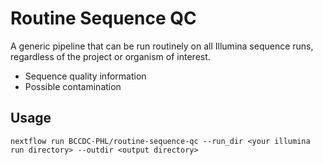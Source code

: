 # Routine Sequence QC
A generic pipeline that can be run routinely on all Illumina sequence runs, regardless of the project or organism of interest.

* Sequence quality information
* Possible contamination

## Usage

```
nextflow run BCCDC-PHL/routine-sequence-qc --run_dir <your illumina run directory> --outdir <output directory>
```